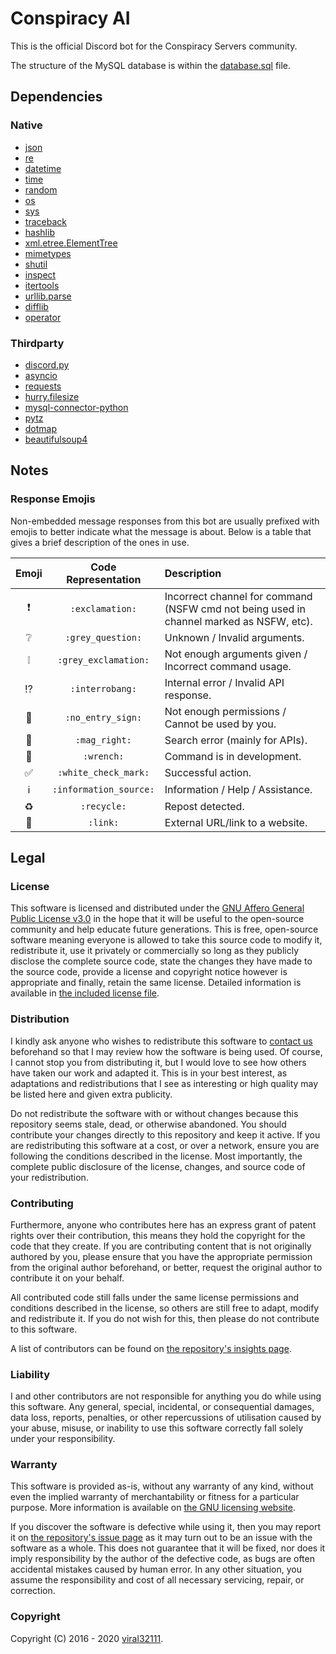 # Conspiracy AI

This is the official Discord bot for the Conspiracy Servers community.

The structure of the MySQL database is within the [database.sql](https://github.com/conspiracy-servers/conspiracy-ai/blob/master/database.sql) file.

## Dependencies

### Native

* [json](https://docs.python.org/3/library/json.html)
* [re](https://docs.python.org/3/library/re.html)
* [datetime](https://docs.python.org/3/library/datetime.html)
* [time](https://docs.python.org/3/library/time.html)
* [random](https://docs.python.org/3/library/random.html)
* [os](https://docs.python.org/3/library/os.html)
* [sys](https://docs.python.org/3/library/sys.html)
* [traceback](https://docs.python.org/3/library/traceback.html)
* [hashlib](https://docs.python.org/3/library/hashlib.html)
* [xml.etree.ElementTree](https://docs.python.org/3/library/xml.etree.elementtree.html)
* [mimetypes](https://docs.python.org/3/library/mimetypes.html)
* [shutil](https://docs.python.org/3/library/shutil.html)
* [inspect](https://docs.python.org/3/library/inspect.html)
* [itertools](https://docs.python.org/3/library/itertools.html)
* [urllib.parse](https://docs.python.org/3/library/urllib.parse.html)
* [difflib](https://docs.python.org/3/library/difflib.html)
* [operator](https://docs.python.org/3/library/operator.html)

### Thirdparty

* [discord.py](https://pypi.org/project/discord.py/)
* [asyncio](https://pypi.org/project/asyncio/)
* [requests](https://pypi.org/project/requests/)
* [hurry.filesize](https://pypi.org/project/hurry.filesize/)
* [mysql-connector-python](https://pypi.org/project/mysql-connector-python/)
* [pytz](https://pypi.org/project/pytz/)
* [dotmap](https://pypi.org/project/dotmap/)
* [beautifulsoup4](https://pypi.org/project/beautifulsoup4/)

## Notes

### Response Emojis

Non-embedded message responses from this bot are usually prefixed with emojis to better indicate what the message is about. Below is a table that gives a brief description of the ones in use.

| Emoji | Code Representation | Description |
|:-----:|:-------------------:|:----------- |
| ❗ | `:exclamation:` | Incorrect channel for command (NSFW cmd not being used in channel marked as NSFW, etc). |
| ❔ | `:grey_question:` | Unknown / Invalid arguments. |
| ❕ | `:grey_exclamation:` | Not enough arguments given / Incorrect command usage. |
| ⁉️ | `:interrobang:` | Internal error / Invalid API response. |
| 🚫 | `:no_entry_sign:` | Not enough permissions / Cannot be used by you. |
| 🔎 | `:mag_right:` | Search error (mainly for APIs). |
| 🔧 | `:wrench:` | Command is in development. |
| ✅ | `:white_check_mark:` | Successful action. |
| ℹ️ | `:information_source:` | Information / Help / Assistance. |
| ♻️ | `:recycle:` | Repost detected. |
| 🔗 | `:link:` | External URL/link to a website. |

## Legal

### License

This software is licensed and distributed under the [GNU Affero General Public License v3.0](https://www.gnu.org/licenses/agpl-3.0.html) in the hope that it will be useful to the open-source community and help educate future generations. This is free, open-source software meaning everyone is allowed to take this source code to modify it, redistribute it, use it privately or commercially so long as they publicly disclose the complete source code, state the changes they have made to the source code, provide a license and copyright notice however is appropriate and finally, retain the same license. Detailed information is available in [the included license file](LICENSE.md).

### Distribution

I kindly ask anyone who wishes to redistribute this software to [contact us](mailto:contact@conspiracyservers.com?subject=Conspiracy%20AI%20redistribution) beforehand so that I may review how the software is being used. Of course, I cannot stop you from distributing it, but I would love to see how others have taken our work and adapted it. This is in your best interest, as adaptations and redistributions that I see as interesting or high quality may be listed here and given extra publicity.

Do not redistribute the software with or without changes because this repository seems stale, dead, or otherwise abandoned. You should contribute your changes directly to this repository and keep it active. If you are redistributing this software at a cost, or over a network, ensure you are following the conditions described in the license. Most importantly, the complete public disclosure of the license, changes, and source code of your redistribution.

### Contributing

Furthermore, anyone who contributes here has an express grant of patent rights over their contribution, this means they hold the copyright for the code that they create. If you are contributing content that is not originally authored by you, please ensure that you have the appropriate permission from the original author beforehand, or better, request the original author to contribute it on your behalf.

All contributed code still falls under the same license permissions and conditions described in the license, so others are still free to adapt, modify and redistribute it. If you do not wish for this, then please do not contribute to this software.

A list of contributors can be found on [the repository's insights page](https://github.com/conspiracy-servers/conspiracy-ai/graphs/contributors).

### Liability

I and other contributors are not responsible for anything you do while using this software. Any general, special, incidental, or consequential damages, data loss, reports, penalties, or other repercussions of utilisation caused by your abuse, misuse, or inability to use this software correctly fall solely under your responsibility.

### Warranty

This software is provided as-is, without any warranty of any kind, without even the implied warranty of merchantability or fitness for a particular purpose. More information is available on [the GNU licensing website](https://www.gnu.org/licenses/).

If you discover the software is defective while using it, then you may report it on [the repository's issue page](https://github.com/conspiracy-servers/conspiracy-ai/issues) as it may turn out to be an issue with the software as a whole. This does not guarantee that it will be fixed, nor does it imply responsibility by the author of the defective code, as bugs are often accidental mistakes caused by human error. In any other situation, you assume the responsibility and cost of all necessary servicing, repair, or correction.

### Copyright

Copyright (C) 2016 - 2020 [viral32111](https://github.com/viral32111).
